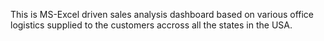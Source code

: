 This is MS-Excel driven sales analysis dashboard based on various office logistics supplied to the customers accross all the states in the USA.
